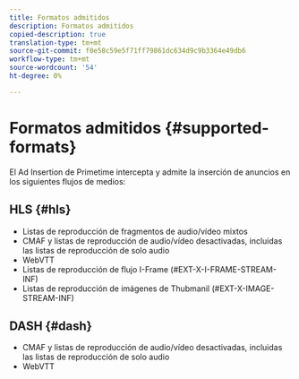 ```yaml
---
title: Formatos admitidos
description: Formatos admitidos
copied-description: true
translation-type: tm+mt
source-git-commit: f0e58c59e5f71ff79861dc634d9c9b3364e49db6
workflow-type: tm+mt
source-wordcount: '54'
ht-degree: 0%

---
```



# Formatos admitidos {#supported-formats}

El Ad Insertion de Primetime intercepta y admite la inserción de anuncios en los siguientes flujos de medios:

## HLS {#hls}

- Listas de reproducción de fragmentos de audio/vídeo mixtos
- CMAF y listas de reproducción de audio/vídeo desactivadas, incluidas las listas de reproducción de solo audio
- WebVTT
- Listas de reproducción de flujo I-Frame (#EXT-X-I-FRAME-STREAM-INF)
- Listas de reproducción de imágenes de Thubmanil (#EXT-X-IMAGE-STREAM-INF)

## DASH {#dash}

- CMAF y listas de reproducción de audio/vídeo desactivadas, incluidas las listas de reproducción de solo audio
- WebVTT
